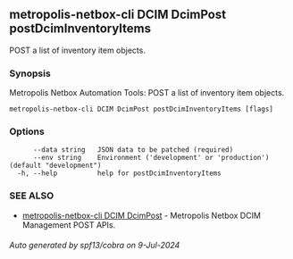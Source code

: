 ## metropolis-netbox-cli DCIM DcimPost postDcimInventoryItems

POST a list of inventory item objects.

### Synopsis


Metropolis Netbox Automation Tools:
  POST a list of inventory item objects.

```
metropolis-netbox-cli DCIM DcimPost postDcimInventoryItems [flags]
```

### Options

```
      --data string   JSON data to be patched (required)
      --env string    Environment ('development' or 'production') (default "development")
  -h, --help          help for postDcimInventoryItems
```

### SEE ALSO

* [metropolis-netbox-cli DCIM DcimPost]()	 - Metropolis Netbox DCIM Management POST APIs.

###### Auto generated by spf13/cobra on 9-Jul-2024
